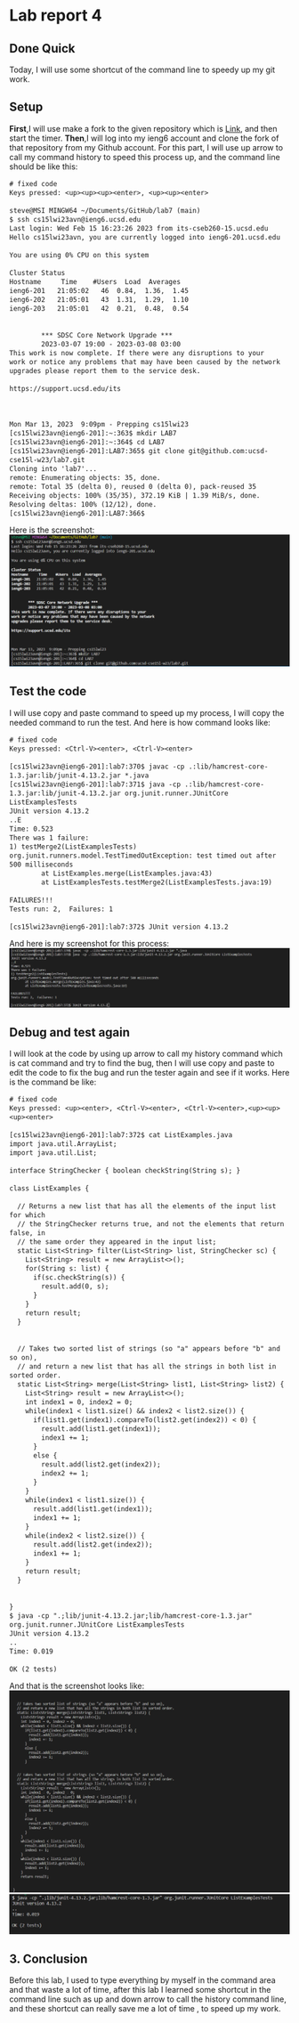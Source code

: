 # Lab report 4
## Done Quick
Today, I will use some shortcut of the command line to speedy up my git work.
## Setup
__First__,I will use make a fork to the given repository which is [Link](https://github.com/ucsd-cse15l-w23/lab7), and then start the timer.
__Then__,I will log into my ieng6 account and clone the fork of that repository from my Github account.
For this part, I will use up arrow to call my command history to speed this process up, and the command line should be like this:
```
# fixed code
Keys pressed: <up><up><up><enter>, <up><up><enter>

steve@MSI MINGW64 ~/Documents/GitHub/lab7 (main)
$ ssh cs15lwi23avn@ieng6.ucsd.edu
Last login: Wed Feb 15 16:23:26 2023 from its-cseb260-15.ucsd.edu
Hello cs15lwi23avn, you are currently logged into ieng6-201.ucsd.edu

You are using 0% CPU on this system

Cluster Status 
Hostname     Time    #Users  Load  Averages  
ieng6-201   21:05:02   46  0.84,  1.36,  1.45
ieng6-202   21:05:01   43  1.31,  1.29,  1.10
ieng6-203   21:05:01   42  0.21,  0.48,  0.54


        *** SDSC Core Network Upgrade ***
        2023-03-07 19:00 - 2023-03-08 03:00
This work is now complete. If there were any disruptions to your
work or notice any problems that may have been caused by the network
upgrades please report them to the service desk.

https://support.ucsd.edu/its


 
Mon Mar 13, 2023  9:09pm - Prepping cs15lwi23
[cs15lwi23avn@ieng6-201]:~:363$ mkdir LAB7
[cs15lwi23avn@ieng6-201]:~:364$ cd LAB7
[cs15lwi23avn@ieng6-201]:LAB7:365$ git clone git@github.com:ucsd-cse15l-w23/lab7.git
Cloning into 'lab7'...
remote: Enumerating objects: 35, done.
remote: Total 35 (delta 0), reused 0 (delta 0), pack-reused 35
Receiving objects: 100% (35/35), 372.19 KiB | 1.39 MiB/s, done.
Resolving deltas: 100% (12/12), done.
[cs15lwi23avn@ieng6-201]:LAB7:366$ 
```
Here is the screenshot:
![Image](https://github.com/1984Elias42/lab4-report/blob/main/1.png)
## Test the code
I will use copy and paste command to speed up my process, I will copy the needed command to run the test. And here is how command looks like:
```
# fixed code
Keys pressed: <Ctrl-V><enter>, <Ctrl-V><enter>

[cs15lwi23avn@ieng6-201]:lab7:370$ javac -cp .:lib/hamcrest-core-1.3.jar:lib/junit-4.13.2.jar *.java
[cs15lwi23avn@ieng6-201]:lab7:371$ java -cp .:lib/hamcrest-core-1.3.jar:lib/junit-4.13.2.jar org.junit.runner.JUnitCore ListExamplesTests
JUnit version 4.13.2
..E
Time: 0.523
There was 1 failure:
1) testMerge2(ListExamplesTests)
org.junit.runners.model.TestTimedOutException: test timed out after 500 milliseconds
        at ListExamples.merge(ListExamples.java:43)
        at ListExamplesTests.testMerge2(ListExamplesTests.java:19)

FAILURES!!!
Tests run: 2,  Failures: 1

[cs15lwi23avn@ieng6-201]:lab7:372$ JUnit version 4.13.2
```
And here is my screenshot for this process:
![Image](https://github.com/1984Elias42/lab4-report/blob/main/2.png)
## Debug and test again
I will look at the code by using up arrow to call my history command which is cat command and try to find the bug, then I will use copy and paste to edit the code to fix the bug and run the tester again and see if it works. Here is the command be like:
```
# fixed code
Keys pressed: <up><enter>, <Ctrl-V><enter>, <Ctrl-V><enter>,<up><up><up><enter>

[cs15lwi23avn@ieng6-201]:lab7:372$ cat ListExamples.java
import java.util.ArrayList;
import java.util.List;

interface StringChecker { boolean checkString(String s); }

class ListExamples {

  // Returns a new list that has all the elements of the input list for which
  // the StringChecker returns true, and not the elements that return false, in
  // the same order they appeared in the input list;
  static List<String> filter(List<String> list, StringChecker sc) {
    List<String> result = new ArrayList<>();
    for(String s: list) {
      if(sc.checkString(s)) {
        result.add(0, s);
      }
    }
    return result;
  }


  // Takes two sorted list of strings (so "a" appears before "b" and so on),
  // and return a new list that has all the strings in both list in sorted order.
  static List<String> merge(List<String> list1, List<String> list2) {
    List<String> result = new ArrayList<>();
    int index1 = 0, index2 = 0;
    while(index1 < list1.size() && index2 < list2.size()) {
      if(list1.get(index1).compareTo(list2.get(index2)) < 0) {
        result.add(list1.get(index1));
        index1 += 1;
      }
      else {
        result.add(list2.get(index2));
        index2 += 1;
      }
    }
    while(index1 < list1.size()) {
      result.add(list1.get(index1));
      index1 += 1;
    }
    while(index2 < list2.size()) {
      result.add(list2.get(index2));
      index1 += 1;
    }
    return result;
  }


}
$ java -cp ".;lib/junit-4.13.2.jar;lib/hamcrest-core-1.3.jar" org.junit.runner.JUnitCore ListExamplesTests
JUnit version 4.13.2
..
Time: 0.019

OK (2 tests)
```
And that is the screenshot looks like:
![Image](https://github.com/1984Elias42/lab4-report/blob/main/3.png)
![Image](https://github.com/1984Elias42/lab4-report/blob/main/4.png)
## 3. Conclusion
Before this lab, I used to type everything by myself in the command area and that waste a lot of time, after this lab I learned some shortcut in the command line such as up and down arrow to call the history command line, and these shortcut can really save me a lot of time , to speed up my work.

